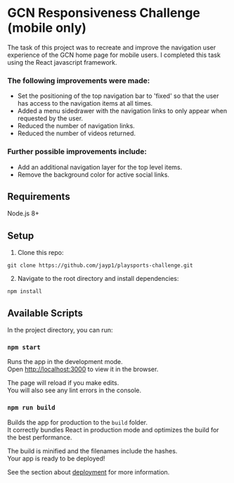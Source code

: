 # GCN Responsiveness Challenge (mobile only)

The task of this project was to recreate and improve the navigation user experience of the GCN home page for mobile users. I completed this task using the React javascript framework.

### The following improvements were made:
- Set the positioning of the top navigation bar to 'fixed' so that the user has access to the navigation items at all times.
- Added a menu sidedrawer with the navigation links to only appear when requested by the user.
- Reduced the number of navigation links.
- Reduced the number of videos returned.

### Further possible improvements include:
- Add an additional navigation layer for the top level items.
- Remove the background color for active social links.

## Requirements

Node.js 8+

## Setup

1. Clone this repo:

```
git clone https://github.com/jayp1/playsports-challenge.git
```

2. Navigate to the root directory and install dependencies:

```
npm install
```

## Available Scripts

In the project directory, you can run:

### `npm start`

Runs the app in the development mode.\
Open [http://localhost:3000](http://localhost:3000) to view it in the browser.

The page will reload if you make edits.\
You will also see any lint errors in the console.

### `npm run build`

Builds the app for production to the `build` folder.\
It correctly bundles React in production mode and optimizes the build for the best performance.

The build is minified and the filenames include the hashes.\
Your app is ready to be deployed!

See the section about [deployment](https://facebook.github.io/create-react-app/docs/deployment) for more information.
